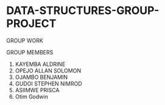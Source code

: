 # DATA-STRUCTURES-GROUP-PROJECT
GROUP WORK

GROUP MEMBERS
1. KAYEMBA ALDRINE
2. OPEJO ALLAN SOLOMON
3. OJAMBO BENJAMIN
4. GUDOI STEPHEN NIMROD
5. ASIIMWE PRISCA
6. Otim Godwin
